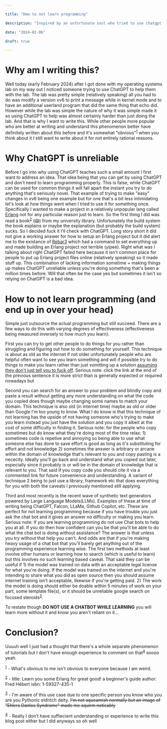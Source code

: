 ```yaml
---

title: "How to not learn programming"

description: "Inspired by an unfortunate soul who tried to use chatgpt for help in an operating systems lab"

date: "2024-02-06"

draft: true

---
```


# Why am I writing this?

Well today (early February 2024) after I got done with my operating systems lab on my way out I noticed someone trying to use ChatGPT to help them with the lab. The lab was pretty simple (relatively speaking) all you had to do was modify a version xv6 to print a message while in kernel mode and to have an additional userland program that did the same thing that echo did. However while the lab was simple the nature of why it was simple made it so using ChatGPT to help was almost certainly harder than just doing the lab. And that is why I want to write this. While other people more popular who are better at writing and understand this phenomenon better have definitely written about this before and it's somewhat "obvious"<sup><a href="#1">1</a></sup> when you think about it I still want to write about it for not entirely rational reasons.

# Why ChatGPT is unreliable

Before I go into why using ChatGPT teaches such a small amount I first want to address an idea. That idea being that you can get by using ChatGPT and don't need to learn programming properly. This is false, while ChatGPT can be used for common things it will fall apart the instant you try to do anything that's seriously novel. That example of trying to make "easy" changes in xv6 being one example but for one that's a bit less intimidating let's look at how things went when I tried to use it for something once. Specifically I wanted to make a project in a relatively unpopular lang called [Erlang](https://www.erlang.org/) not for any particular reason just to learn. So the first thing I did was read a book<sup><a href="#2">2</a></sup> (😱) from my university library. Unfortunately the build system the book explains or maybe the explanation (but probably the build system) sucks. So I decided fuck it I'll check with ChatGPT. Long story short it did not give a working answer for how to setup an Erlang project but it did alert me to the existance of [Rebar3](https://rebar3.org/docs/getting-started/) which had a command to set everything up and made building an Erlang project not terrible (yipee). Right what was I talking about right ChatGPT failed here because it isn't common place for people to put up Erlang project files online (relatively speaking) so it made stuff up. This combination of lacking information sometime + making things up makes ChatGPT unreliable unless you're doing something that's been a million times before. Will that often be the case yes but sometimes it isn't so relying on ChatGPT is a bad idea.

# How to not learn programming (and end up in over your head)

Simple just outsource the actual programming but still succeed. There are a few ways to do this with varying degrees of effectiveness (effectiveness being measured inversely to how much you learn). 

First you can try to get other people to do things for you rather than struggling and figuring out how to do something for yourself. This technique is about as old as the internet if not older unfortunately people who are helpful often want to see you learn something and will if possible try to do things to make you learn rather than just vomitting up a solution [assuming they don't just tell you to fuck off](http://www.catb.org/%7Eesr/faqs/smart-questions.html). Serious note: click the link at the end of the previous sentence it is more strict than is generally expected or required nowadays but

Second you can search for an answer to your problem and blindly copy and paste a result without getting any more understanding on what the code you copied does though maybe changing some names to match your domain. This technique is also old (in internet time) maybe as old or older than Google I'm too young to know. What I do know is that this technique of not learning has the upside of not having someone who's trying to make you learn instead you just have the solution and you copy it albeit at the cost of some difficulty in finding it. Serious note: for the people who copy sometimes but do know what they're doing most of the time relax: 1) sometimes code is repetive and annoying so being able to use what someone else has done to save effort is good as long as it's substituting for effort and not knowledge 2) sometimes the answer is arbitrary or arcane within the domain of knowledge that's relevant to you and copy pasting is a nececity. Ideally you'll go back and understand what you copied out later, especially since it probably is or will be in the domain of knowledge that is relevant to you. That said if you copy code you should cite it via a commented link for future convenience and understanding. A variant of technique 2 being to just use a library, framework etc that does everything for you with both the caveats I previously mentioned still applying.

Third and most recently is the recent wave of synthetic text generators powered by Large Language Models(LLMs). Examples of these at time of writing being ChatGPT, Falcon, LLaMa, Github Copilot, etc. These are perfect for not learning programming because if you have trouble you just ask the chat bot and it gives an answer no difficulty or making you learn. Serious note: If you are learning programming do not use Chat bots to help you at all. If you do then how confident can you be that you'll be able to do what the chat bot is doing without assistance? The answer is that unless you try without that help you can't. And odds are that if you're making heavy usage of a chat bot that you'll barely get anything out of the programming experience learning wise. The first two methods at least involve other humans or learning how to search (which is useful to learn) but this involves no such learning based caveat. That said they can be useful if 1) the model was trained on data with an acceptable legal license for what you're doing. If the model was trained on the internet and you're intending to share what you did as open source then you should assume internet training isn't acceptable, likewise if you're getting paid. 2) The work the model is doing should either be doable within 5 minutes of work on your part, some template file(s), or it should be unreliable google search on focused steroids<sup><a href="#3">3</a></sup>.

To restate though **DO NOT USE A CHATBOT WHILE LEARNING** you will learn more without it and know you aren't reliant on it...

# Conclusion?

Uuuuh well I just had a thought that there's a whole separate phenomenon of tutorials but I don't have enough experience to comment on that<sup><a href="#4">4</a></sup>  soooo yeah.

<sup><a href="#1" name="1">1</a></sup> - What's obvious to me isn't obvious to everyone because I am weird.

<sup><a href="#2" name="2">2</a></sup> - title: Learn you some Erlang for great good! a beginner's guide author: Fred Hébert isbn: 1-59327-435-1

<sup><a href="#3" name="3">3</a></sup> - I'm aware of this use case due to one specific person you know who you are you Pythonic eldritch deity. ~~I'm not squeamish normally but an image of "Ehlers Danlos Syndrome" made me squirm noticably~~

<sup><a href="#4" name="4">4</a></sup> - Really I don't have suffiecient understanding or experience to write this blog post either but I did anyways so oh well
